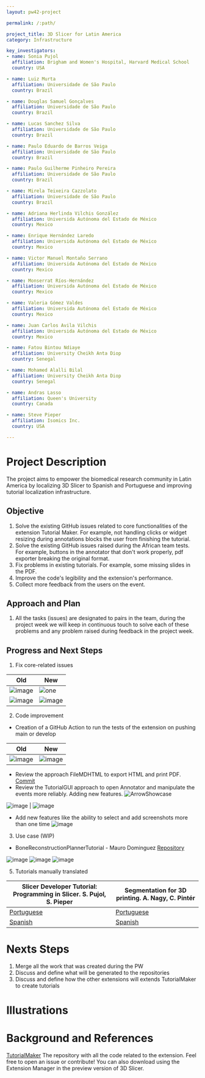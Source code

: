 ```yaml
---
layout: pw42-project

permalink: /:path/

project_title: 3D Slicer for Latin America
category: Infrastructure

key_investigators:
- name: Sonia Pujol
  affiliation: Brigham and Women's Hospital, Harvard Medical School
  country: USA

- name: Luiz Murta
  affiliation: Universidade de São Paulo
  country: Brazil

- name: Douglas Samuel Gonçalves
  affiliation: Universidade de São Paulo
  country: Brazil

- name: Lucas Sanchez Silva
  affiliation: Universidade de São Paulo
  country: Brazil

- name: Paulo Eduardo de Barros Veiga
  affiliation: Universidade de São Paulo
  country: Brazil

- name: Paulo Guilherme Pinheiro Pereira
  affiliation: Universidade de São Paulo
  country: Brazil

- name: Mirela Teixeira Cazzolato
  affiliation: Universidade de São Paulo
  country: Brazil

- name: Adriana Herlinda Vilchis González
  affiliation: Universida Autónoma del Estado de México
  country: Mexico

- name: Enrique Hernández Laredo
  affiliation: Universida Autónoma del Estado de México
  country: Mexico

- name: Victor Manuel Montaño Serrano
  affiliation: Universida Autónoma del Estado de México
  country: Mexico

- name: Monserrat Ríos-Hernández
  affiliation: Universida Autónoma del Estado de México
  country: Mexico

- name: Valeria Gómez Valdes
  affiliation: Universida Autónoma del Estado de México
  country: Mexico

- name: Juan Carlos Avila Vilchis
  affiliation: Universida Autónoma del Estado de México
  country: Mexico

- name: Fatou Bintou Ndiaye
  affiliation: University Cheikh Anta Diop
  country: Senegal

- name: Mohamed Alalli Bilal
  affiliation: University Cheikh Anta Diop
  country: Senegal

- name: Andras Lasso
  affiliation: Queen's University
  country: Canada

- name: Steve Pieper
  affiliation: Isomics Inc.
  country: USA

---
```


# Project Description

The project aims to empower the biomedical research community in Latin America by localizing 3D Slicer to Spanish and Portuguese and improving tutorial localization infrastructure.

## Objective

<!-- Describe here WHAT you would like to achieve (what you will have as end result). -->

1. Solve the existing GitHub issues related to core functionalities of the extension Tutorial Maker. For example, not handling clicks or widget resizing during annotations blocks the user from finishing the tutorial.
2. Solve the existing GitHub issues raised during the African team tests. For example, buttons in the annotator that don't work properly, pdf exporter breaking the original format.
3. Fix problems in existing tutorials. For example, some missing slides in the PDF.
4. Improve the code's legibility and the extension's performance.
5. Collect more feedback from the users on the event.

## Approach and Plan

<!-- Describe here HOW you would like to achieve the objectives stated above. -->

1. All the tasks (issues) are designated to pairs in the team, during the project week we will keep in continuous touch to solve each of these problems and any problem raised during feedback in the project week.

## Progress and Next Steps

<!-- Update this section as you make progress, describing of what you have ACTUALLY DONE.
     If there are specific steps that you could not complete then you can describe them here, too. -->

1. Fix core-related issues

| Old | New |
| --- | --- |
| ![image](https://github.com/user-attachments/assets/61f238dc-0352-403d-b909-ca03591524f0) | ![one](https://github.com/user-attachments/assets/d56da455-7fc8-46b5-afc5-7a591edd15d6) |
| ![image](https://github.com/user-attachments/assets/65cd72c9-ddc4-4511-9b05-8bd0e6e31a9f) | ![image](https://github.com/user-attachments/assets/9a2bf575-c500-42f2-92df-e42d658f60fa) |

2. Code improvement

- Creation of a GitHub Action to run the tests of the extension on pushing main or develop

| Old | New |
| --- | --- |
| ![image](https://github.com/user-attachments/assets/34c7d441-1039-4105-906f-5054b79bbdfd) | ![image](https://github.com/user-attachments/assets/bde1d39d-b2e5-47be-a137-66fc30e9f08c) |

- Review the approach FileMDHTML to export HTML and print PDF. [Commit](https://github.com/SlicerLatinAmerica/SlicerTutorialMaker/commit/4ae712601ffed42a7d39b96dc89f2212dd4caf22)
- Review the TutorialGUI approach to open Annotator and manipulate the events more reliably. Adding new features.
![ArrowShowcase](https://github.com/user-attachments/assets/aa88cd04-5584-4aa9-957c-92712fecab24)

![image](https://github.com/user-attachments/assets/81f8f7b9-77bc-426d-b564-7035c7449834) | ![image](https://github.com/user-attachments/assets/91e9c0dc-dd5b-4f59-ba4d-ddf9480ba6a7)

- Add new features like the ability to select and add screenshots more than one time
![image](https://github.com/user-attachments/assets/4181dbc5-cf40-4b28-8dc5-7b9a1360b51b)


3. Use case (WIP)

- BoneReconstructionPlannerTutorial - Mauro Dominguez [Repository](https://github.com/SlicerLatinAmerica/TestSlicerTutorials/blob/feature/add_bone_reconstruction_planner_tutorial/Tutorials/BoneReconstructionPlannerTutorial/BoneReconstructionPlannerTutorial.py)

![image](https://github.com/user-attachments/assets/54dd3cd7-6457-4dc7-a266-da222b813018)
![image](https://github.com/user-attachments/assets/f5bf233f-5b60-4c22-bef0-560afd150a9e)
![image](https://github.com/user-attachments/assets/8e073f1a-2d8c-4de5-9a63-1c05600610e9)

5. Tutorials manually translated

| Slicer Developer Tutorial: Programming in Slicer. S. Pujol, S. Pieper | Segmentation for 3D printing. A. Nagy, C. Pintér |
| --- | --- |
| [Portuguese](https://slicerlatinamerica.github.io/media/Tutorials/Slicer5_Programando%20no%20Slicer_SPujol-SPieper.pdf) |  [Portuguese](https://slicerlatinamerica.github.io/media/Tutorials/Segmentation3DPrinting-ANagy-CPinter_pt-BR.pdf) |
| [Spanish](https://slicerlatinamerica.github.io/media/Tutorials/Slicer5_ProgrammingTutorial_es-419.pdf) | [Spanish](https://slicerlatinamerica.github.io/media/Tutorials/SegmentationFor3DPrinting_es.pdf) |

# Nexts Steps

1. Merge all the work that was created during the PW
2. Discuss and define what will be generated to the repositories
3. Discuss and define how the other extensions will extends TutorialMaker to create tutorials

# Illustrations

# Background and References

<!-- If you developed any software, include link to the source code repository.
     If possible, also add links to sample data, and to any relevant publications. -->

[TutorialMaker](https://github.com/SlicerLatinAmerica/SlicerTutorialMaker)
The repository with all the code related to the extension. Feel free to open an issue or contribute! You can also download using the Extension Manager in the preview version of 3D Slicer.
